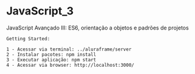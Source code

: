 

#  JavaScript_3
JavaScript Avançado III: ES6, orientação a objetos e padrões de projetos
```
Getting Started: 

1 - Acessar via terminal: ../aluraframe/server
2 - Instalar pacotes: npm install
3 - Executar aplicação: npm start
4 - Acessar via browser: http://localhost:3000/
```
